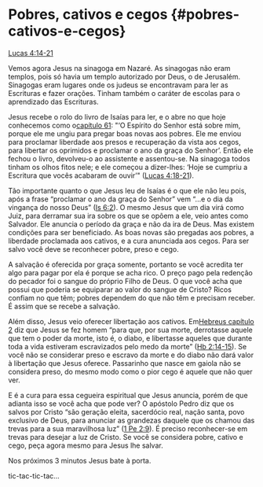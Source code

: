 # **Pobres, cativos e cegos** {#pobres-cativos-e-cegos}

[Lucas 4:14-21](http://bibliaonline.com.br/acf/lc/4/14-21)

Vemos agora Jesus na sinagoga em Nazaré. As sinagogas não eram templos, pois só havia um templo autorizado por Deus, o de Jerusalém. Sinagogas eram lugares onde os judeus se encontravam para ler as Escrituras e fazer orações. Tinham também o caráter de escolas para o aprendizado das Escrituras.

Jesus recebe o rolo do livro de Isaías para ler, e o abre no que hoje conhecemos como o[capítulo 61](http://bibliaonline.com.br/acf/is/61): &quot;‘O Espírito do Senhor está sobre mim, porque ele me ungiu para pregar boas novas aos pobres. Ele me enviou para proclamar liberdade aos presos e recuperação da vista aos cegos, para libertar os oprimidos e proclamar o ano da graça do Senhor’. Então ele fechou o livro, devolveu-o ao assistente e assentou-se. Na sinagoga todos tinham os olhos fitos nele; e ele começou a dizer-lhes: ‘Hoje se cumpriu a Escritura que vocês acabaram de ouvir’&quot; ([Lucas 4:18-21](http://bibliaonline.com.br/acf/lc/4/18-21)).

Tão importante quanto o que Jesus leu de Isaías é o que ele não leu pois, após a frase “proclamar o ano da graça do Senhor” vem “...e o dia da vingança do nosso Deus” ([Is 6:2](http://bibliaonline.com.br/acf/is/6/2)). O mesmo Jesus que um dia virá como Juiz, para derramar sua ira sobre os que se opõem a ele, veio antes como Salvador. Ele anuncia o período da graça e não da ira de Deus. Mas existem condições para ser beneficiado. As boas novas são pregadas aos pobres, a liberdade proclamada aos cativos, e a cura anunciada aos cegos. Para ser salvo você deve se reconhecer pobre, preso e cego.

A salvação é oferecida por graça somente, portanto se você acredita ter algo para pagar por ela é porque se acha rico. O preço pago pela redenção do pecador foi o sangue do próprio Filho de Deus. O que você acha que possui que poderia se equiparar ao valor do sangue de Cristo? Ricos confiam no que têm; pobres dependem do que não têm e precisam receber. É assim que se recebe a salvação.

Além disso, Jesus veio oferecer libertação aos cativos. Em[Hebreus capítulo 2](http://bibliaonline.com.br/acf/hb/2) diz que Jesus se fez homem “para que, por sua morte, derrotasse aquele que tem o poder da morte, isto é, o diabo, e libertasse aqueles que durante toda a vida estiveram escravizados pelo medo da morte” ([Hb 2:14-15](http://bibliaonline.com.br/acf/hb/2/14-15)). Se você não se considerar preso e escravo da morte e do diabo não dará valor à libertação que Jesus oferece. Passarinho que nasce em gaiola não se considera preso, do mesmo modo como o pior cego é aquele que não quer ver.

E é a cura para essa cegueira espiritual que Jesus anuncia, porém de que adianta isso se você acha que pode ver? O apóstolo Pedro diz que os salvos por Cristo “são geração eleita, sacerdócio real, nação santa, povo exclusivo de Deus, para anunciar as grandezas daquele que os chamou das trevas para a sua maravilhosa luz” ([1 Pe 2:9](http://bibliaonline.com.br/acf/1pe/2/9)). É preciso reconhecer-se em trevas para desejar a luz de Cristo. Se você se considera pobre, cativo e cego, peça agora mesmo para Jesus lhe salvar.

Nos próximos 3 minutos Jesus bate à porta.

tic-tac-tic-tac...